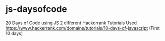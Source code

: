 # js-daysofcode
20 Days of Code using JS
2 different Hackerrank Tutorials Used
https://www.hackerrank.com/domains/tutorials/10-days-of-javascript (First 10 days)
